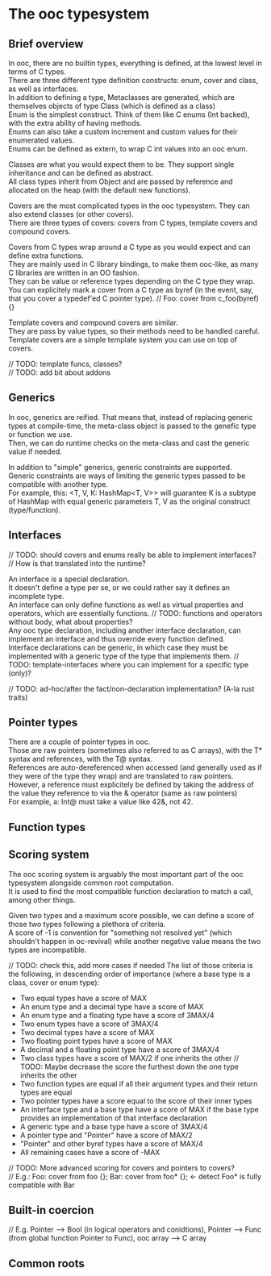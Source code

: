The ooc typesystem
==================

Brief overview
--------------

In ooc, there are no builtin types, everything is defined, at the lowest level in terms of C types.  
There are three different type definition constructs: enum, cover and class, as well as interfaces.  
In addition to defining a type, Metaclasses are generated, which are themselves objects of type Class (which is defined as a class)  
Enum is the simplest construct. Think of them like C enums (Int backed), with the extra ability of having methods.  
Enums can also take a custom increment and custom values for their enumerated values.  
Enums can be defined as extern, to wrap C int values into an ooc enum.  

Classes are what you would expect them to be. They support single inheritance and can be defined as abstract.  
All class types inherit from Object and are passed by reference and allocated on the heap (with the default new functions).  

Covers are the most complicated types in the ooc typesystem. They can also extend classes (or other covers).  
There are three types of covers: covers from C types, template covers and compound covers.  

Covers from C types wrap around a C type as you would expect and can define extra functions.  
They are mainly used in C library bindings, to make them ooc-like, as many C libraries are written in an OO fashion.  
They can be value or reference types depending on the C type they wrap.  
You can explicitely mark a cover from a C type as byref (in the event, say, that you cover a typedef'ed C pointer type). // Foo: cover from c_foo(byref) {}

Template covers and compound covers are similar.  
They are pass by value types, so their methods need to be handled careful.  
Template covers are a simple template system you can use on top of covers.  

// TODO: template funcs, classes?  
// TODO: add bit about addons  

Generics
--------

In ooc, generics are reified. That means that, instead of replacing generic types at compile-time, the meta-class object is passed to the genefic type or function we use.  
Then, we can do runtime checks on the meta-class and cast the generic value if needed.  

In addition to "simple" generics, generic constraints are supported.  
Generic constraints are ways of limiting the generic types passed to be compatible with another type.  
For example, this: &lt;T, V, K: HashMap&lt;T, V&gt;&gt; will guarantee K is a subtype of HashMap with equal generic parameters T, V as the original construct (type/function).  

Interfaces
----------

// TODO: should covers and enums really be able to implement interfaces?
// How is that translated into the runtime?

An interface is a special declaration.  
It doesn't define a type per se, or we could rather say it defines an incomplete type.  
An interface can only define functions as well as virtual properties and operators, which are essentially functions. // TODO: functions and operators without body, what about properties?  
Any ooc type declaration, including another interface declaration, can implement an interface and thus override every function defined.  
Interface declarations can be generic, in which case they must be implemented with a generic type of the type that implements them. // TODO: template-interfaces where you can implement for a specific type (only)?  

// TODO: ad-hoc/after the fact/non-declaration implementation? (A-la rust traits)  

Pointer types
-------------

There are a couple of pointer types in ooc.  
Those are raw pointers (sometimes also referred to as C arrays), with the T* syntax and references, with the T@ syntax.  
References are auto-dereferenced when accessed (and generally used as if they were of the type they wrap) and are translated to raw pointers.  
However, a reference must explicitely be defined by taking the address of the value they reference to via the & operator (same as raw pointers)  
For example, a: Int@ must take a value like 42&, not 42.  

Function types
--------------



Scoring system
--------------

The ooc scoring system is arguably the most important part of the ooc typesystem alongside common root computation.  
It is used to find the most compatible function declaration to match a call, among other things.  

Given two types and a maximum score possible, we can define a score of those two types following a plethora of criteria.  
A score of -1 is convention for "something not resolved yet" (which shouldn't happen in oc-revival) while another negative value means the two types are incompatible.  

// TODO: check this, add more cases if needed
The list of those criteria is the following, in descending order of importance (where a base type is a class, cover or enum type):  

- Two equal types have a score of MAX
- An enum type and a decimal type have a score of MAX
- An enum type and a floating type have a score of 3MAX/4
- Two enum types have a score of 3MAX/4
- Two decimal types have a score of MAX
- Two floating point types have a score of MAX  
- A decimal and a floating point type have a score of 3MAX/4
- Two class types have a score of MAX/2 if one inherits the other // TODO: Maybe decrease the score the furthest down the one type inherits the other
- Two function types are equal if all their argument types and their return types are equal
- Two pointer types have a score equal to the score of their inner types
- An interface type and a base type have a score of MAX if the base type provides an implementation of that interface declaration
- A generic type and a base type have a score of 3MAX/4
- A pointer type and "Pointer" have a score of MAX/2
- "Pointer" and other byref types have a score of MAX/4
- All remaining cases have a score of -MAX

// TODO: More advanced scoring for covers and pointers to covers?  
// E.g.: Foo: cover from foo {}; Bar: cover from foo* {}; <- detect Foo* is fully compatible with Bar  

Built-in coercion
-----------------

// E.g. Pointer --> Bool (in logical operators and conidtions), Pointer --> Func (from  global function Pointer to Func), ooc array --> C array

Common roots
------------
